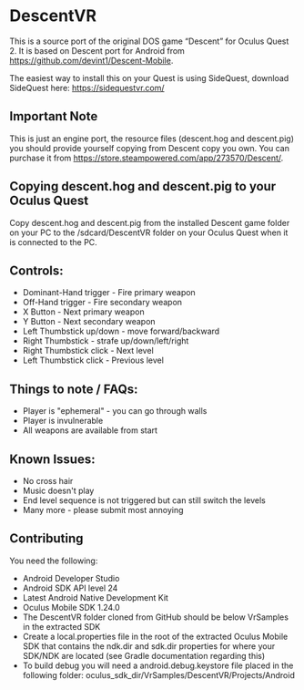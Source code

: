 DescentVR
==========
This is a source port of the original DOS game “Descent” for Oculus Quest 2. It is based on Descent port for Android from https://github.com/devint1/Descent-Mobile.

The easiest way to install this on your Quest is using SideQuest, download SideQuest here:
https://sidequestvr.com/

Important Note
---------------
This is just an engine port, the resource files (descent.hog and descent.pig) you should provide yourself copying from Descent copy you own. 
You can purchase it from https://store.steampowered.com/app/273570/Descent/.

Copying descent.hog and descent.pig to your Oculus Quest
----------------------------------------------------
Copy descent.hog and descent.pig from the installed Descent game folder on your PC to the /sdcard/DescentVR folder on your Oculus Quest when it is connected to the PC.

Controls:
---------
* Dominant-Hand trigger - Fire primary weapon
* Off-Hand trigger - Fire secondary weapon
* X Button - Next primary weapon
* Y Button - Next secondary weapon
* Left Thumbstick up/down - move forward/backward
* Right Thumbstick - strafe up/down/left/right
* Right Thumbstick click - Next level
* Left Thumbstick click - Previous level

Things to note / FAQs:
----------------------
* Player is "ephemeral" - you can go through walls
* Player is invulnerable
* All weapons are available from start

Known Issues:
-------------
* No cross hair
* Music doesn't play
* End level sequence is not triggered but can still switch the levels 
* Many more - please submit most annoying

Contributing
------------
You need the following:

* Android Developer Studio
* Android SDK API level 24
* Latest Android Native Development Kit
* Oculus Mobile SDK 1.24.0
* The DescentVR folder cloned from GitHub should be below VrSamples in the extracted SDK
* Create a local.properties file in the root of the extracted Oculus Mobile SDK that contains the ndk.dir and sdk.dir properties for where your SDK/NDK are located (see Gradle documentation regarding this)
* To build debug you will need a android.debug.keystore file placed in the following folder: oculus_sdk_dir/VrSamples/DescentVR/Projects/Android